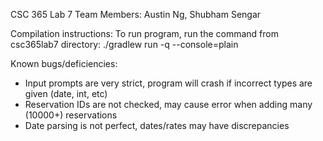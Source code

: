 CSC 365 Lab 7
Team Members: Austin Ng, Shubham Sengar

Compilation instructions:
To run program, run the command from csc365lab7 directory:
./gradlew run -q --console=plain

Known bugs/deficiencies:
- Input prompts are very strict, program will crash if incorrect types are given (date, int, etc)
- Reservation IDs are not checked, may cause error when adding many (10000+) reservations
- Date parsing is not perfect, dates/rates may have discrepancies
